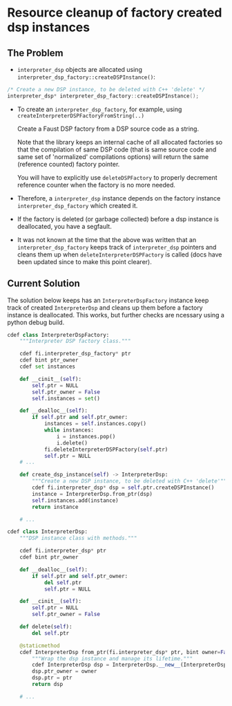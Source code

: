 # Resource cleanup of factory created dsp instances
 
## The Problem

- `interpreter_dsp` objects are allocated using `interpreter_dsp_factory::createDSPInstance()`:

```c++
/* Create a new DSP instance, to be deleted with C++ 'delete' */
interpreter_dsp* interpreter_dsp_factory::createDSPInstance();
```

- To create an `interpreter_dsp_factory`, for example, using `createInterpreterDSPFactoryFromString(..)`

  Create a Faust DSP factory from a DSP source code as a string.

  Note that the library keeps an internal cache of all allocated factories so that the compilation of same DSP code (that is same source code and same set of 'normalized' compilations options) will return the same (reference counted) factory pointer.

  You will have to explicitly use `deleteDSPFactory` to properly decrement reference counter when the factory is no more needed.

- Therefore, a `interpreter_dsp` instance depends on the factory instance `interpreter_dsp_factory` which created it.

- If the factory is deleted (or garbage collected) before a dsp instance is deallocated, you have a segfault.

- It was not known at the time that the above was written that an `interpreter_dsp_factory` keeps track of `interpreter_dsp` pointers and cleans them up when `deleteInterpreterDSPFactory` is called (docs have been updated since to make this point clearer).

## Current Solution

The solution below keeps has an `InterpreterDspFactory` instance keep track of created `InterpreterDsp` and cleans up them before a factory instance is deallocated. This works, but further checks are ncessary using a python debug build.

```python
cdef class InterpreterDspFactory:
    """Interpreter DSP factory class."""

    cdef fi.interpreter_dsp_factory* ptr
    cdef bint ptr_owner
    cdef set instances

    def __cinit__(self):
        self.ptr = NULL
        self.ptr_owner = False
        self.instances = set()

    def __dealloc__(self):
        if self.ptr and self.ptr_owner:
            instances = self.instances.copy()
            while instances:
                i = instances.pop()
                i.delete()
            fi.deleteInterpreterDSPFactory(self.ptr)
            self.ptr = NULL
    # ...

    def create_dsp_instance(self) -> InterpreterDsp:
        """Create a new DSP instance, to be deleted with C++ 'delete'"""
        cdef fi.interpreter_dsp* dsp = self.ptr.createDSPInstance()
        instance = InterpreterDsp.from_ptr(dsp)
        self.instances.add(instance)
        return instance

    # ...

cdef class InterpreterDsp:
    """DSP instance class with methods."""

    cdef fi.interpreter_dsp* ptr
    cdef bint ptr_owner

    def __dealloc__(self):
        if self.ptr and self.ptr_owner:
            del self.ptr
            self.ptr = NULL

    def __cinit__(self):
        self.ptr = NULL
        self.ptr_owner = False

    def delete(self):
        del self.ptr

    @staticmethod
    cdef InterpreterDsp from_ptr(fi.interpreter_dsp* ptr, bint owner=False):
        """Wrap the dsp instance and manage its lifetime."""
        cdef InterpreterDsp dsp = InterpreterDsp.__new__(InterpreterDsp)
        dsp.ptr_owner = owner
        dsp.ptr = ptr
        return dsp

    # ...
```
